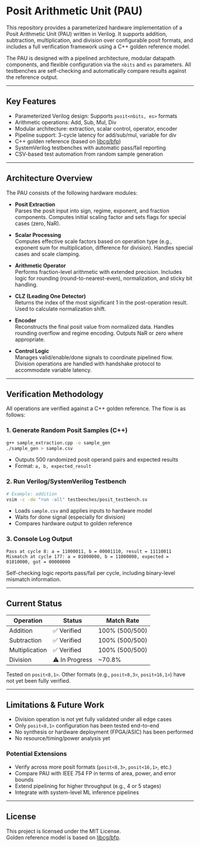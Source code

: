 # Posit Arithmetic Unit (PAU)

This repository provides a parameterized hardware implementation of a Posit Arithmetic Unit (PAU) written in Verilog. It supports addition, subtraction, multiplication, and division over configurable posit formats, and includes a full verification framework using a C++ golden reference model.

The PAU is designed with a pipelined architecture, modular datapath components, and flexible configuration via the `nbits` and `es` parameters. All testbenches are self-checking and automatically compare results against the reference output.

---

##  Key Features

-  Parameterized Verilog design: Supports `posit<nbits, es>` formats  
-  Arithmetic operations: Add, Sub, Mul, Div  
-  Modular architecture: extraction, scalar control, operator, encoder  
-  Pipeline support: 3-cycle latency for add/sub/mul, variable for div  
-  C++ golden reference (based on [libcg/bfp](https://github.com/libcg/bfp))  
-  SystemVerilog testbenches with automatic pass/fail reporting  
-  CSV-based test automation from random sample generation  

---

##  Architecture Overview

The PAU consists of the following hardware modules:

- **Posit Extraction**  
  Parses the posit input into sign, regime, exponent, and fraction components. Computes initial scaling factor and sets flags for special cases (zero, NaR).

- **Scalar Processing**  
  Computes effective scale factors based on operation type (e.g., exponent sum for multiplication, difference for division). Handles special cases and scale clamping.

- **Arithmetic Operator**  
  Performs fraction-level arithmetic with extended precision. Includes logic for rounding (round-to-nearest-even), normalization, and sticky bit handling.

- **CLZ (Leading One Detector)**  
  Returns the index of the most significant 1 in the post-operation result. Used to calculate normalization shift.

- **Encoder**  
  Reconstructs the final posit value from normalized data. Handles rounding overflow and regime encoding. Outputs NaR or zero where appropriate.

- **Control Logic**  
  Manages valid/enable/done signals to coordinate pipelined flow. Division operations are handled with handshake protocol to accommodate variable latency.

---

##  Verification Methodology

All operations are verified against a C++ golden reference. The flow is as follows:

### 1. Generate Random Posit Samples (C++)

```bash
g++ sample_extraction.cpp -o sample_gen
./sample_gen > sample.csv
```

- Outputs 500 randomized posit operand pairs and expected results  
- Format: `a, b, expected_result`

### 2. Run Verilog/SystemVerilog Testbench

```bash
# Example: addition
vsim -c -do "run -all" testbenches/posit_testbench.sv
```

- Loads `sample.csv` and applies inputs to hardware model  
- Waits for done signal (especially for division)  
- Compares hardware output to golden reference

### 3. Console Log Output

```text
Pass at cycle 8: a = 11000011, b = 00001110, result = 11110011
Mismatch at cycle 177: a = 01000000, b = 11000000, expected = 01010000, got = 00000000
```

Self-checking logic reports pass/fail per cycle, including binary-level mismatch information.

---

##  Current Status

| Operation      | Status     | Match Rate  |
|----------------|------------|-------------|
| Addition       | ✅ Verified | 100% (500/500) |
| Subtraction    | ✅ Verified | 100% (500/500) |
| Multiplication | ✅ Verified | 100% (500/500) |
| Division       | ⚠️ In Progress | ~70.8%      |

Tested on `posit<8,1>`. Other formats (e.g., `posit<8,3>`, `posit<16,1>`) have not yet been fully verified.

---

## Limitations & Future Work

- Division operation is not yet fully validated under all edge cases  
- Only `posit<8,1>` configuration has been tested end-to-end  
- No synthesis or hardware deployment (FPGA/ASIC) has been performed  
- No resource/timing/power analysis yet

### Potential Extensions

- Verify across more posit formats (`posit<8,3>`, `posit<16,1>`, etc.)
- Compare PAU with IEEE 754 FP in terms of area, power, and error bounds  
- Extend pipelining for higher throughput (e.g., 4 or 5 stages)  
- Integrate with system-level ML inference pipelines

---


## License

This project is licensed under the MIT License.  
Golden reference model is based on [libcg/bfp](https://github.com/libcg/bfp).

